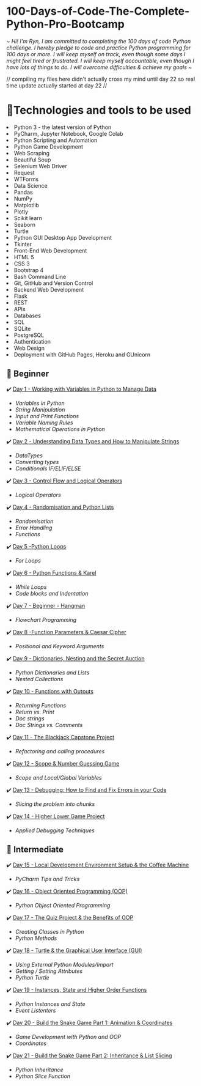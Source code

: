 # 100-Days-of-Code-The-Complete-Python-Pro-Bootcamp

<em>~ Hi! I'm Ryn, I am committed to completing the 100 days of code Python challenge. I hereby pledge to code and practice Python programming for 100 days or more.
I will keep myself on track, even though some days I might feel tired or frustrated. I will keep myself accountable, even though I have lots of things to do.
I will overcome difficulties & achieve my goals ~</em>

// compiling my files here didn't actually cross my mind until day 22 so real time update actually started at day 22 //

<h1>🦾Technologies and tools to be used  </h1>
<li>Python 3 - the latest version of Python</li>
<li>PyCharm, Jupyter Notebook, Google Colab</li>
<li>Python Scripting and Automation</li>
<li>Python Game Development</li>
<li>Web Scraping</li>
<li>Beautiful Soup</li>
<li>Selenium Web Driver</li>
<li>Request</li>
<li>WTForms</li>
<li>Data Science</li>
<li>Pandas</li>
<li>NumPy</li>
<li>Matplotlib</li>
<li>Plotly</li>
<li>Scikit learn</li>
<li>Seaborn</li>
<li>Turtle</li>
<li>Python GUI Desktop App Development</li>
<li>Tkinter</li>
<li>Front-End Web Development</li>
<li>HTML 5</li>
<li>CSS 3</li>
<li>Bootstrap 4</li>
<li>Bash Command Line</li>
<li>Git, GitHub and Version Control</li>
<li>Backend Web Development</li>
<li>Flask</li>
<li>REST</li>
<li>APIs</li>
<li>Databases</li>
<li>SQL</li>
<li>SQLite</li>
<li>PostgreSQL</li>
<li>Authentication</li>
<li>Web Design</li>
<li>Deployment with GitHub Pages, Heroku and GUnicorn</li>




<h2>🌱 Beginner</h2>

 ✔️ [Day 1 - Working with Variables in Python to Manage Data](https://github.com/remarkeyable/100-Days-of-Code-The-Complete-Python-Pro-Bootcamp/tree/main/Day%201)
 <em><ul>
 <li>Variables in Python</li>
 <li>String Manipulation</li>
 <li>Input and Print Functions</li>
 <li>Variable Naming Rules</li>
 <li>Mathematical Operations in Python</li></ul></em>

✔️ [Day 2 - Understanding Data Types and How to Manipulate Strings](https://github.com/remarkeyable/100-Days-of-Code-The-Complete-Python-Pro-Bootcamp/tree/main/Day%202)
<em><ul>
<li>DataTypes</li>
<li>Converting types</li>
<li>Conditionals IF/ELIF/ELSE</li></ul></em>

✔️ [Day 3 - Control Flow and Logical Operators](https://github.com/remarkeyable/100-Days-of-Code-The-Complete-Python-Pro-Bootcamp/tree/main/Day%203)
<em><ul>
<li>Logical Operators</li></ul></em>
 
✔️ [Day 4 - Randomisation and Python Lists](https://github.com/remarkeyable/100-Days-of-Code-The-Complete-Python-Pro-Bootcamp/tree/main/Day%204)
<em><ul>
<li>Randomisation</li>
<li>Error Handling</li>
<li>Functions</li></ul></em>

✔️ [Day 5 -Python Loops](https://github.com/remarkeyable/100-Days-of-Code-The-Complete-Python-Pro-Bootcamp/tree/main/Day%205)
<em><ul>
<li>For Loops</li></ul></em>

✔️ [Day 6 - Python Functions & Karel](https://github.com/remarkeyable/100-Days-of-Code-The-Complete-Python-Pro-Bootcamp/tree/main/Day%206)
<em><ul>
 
 <li>While Loops</li>
<li>Code blocks and Indentation</li></em></ul>
 
✔️ [Day 7 - Beginner - Hangman](https://github.com/remarkeyable/100-Days-of-Code-The-Complete-Python-Pro-Bootcamp/tree/main/Day%207)
<em><ul>
<li>Flowchart Programming</li></em></ul>
 
✔️ [Day 8 -Function Parameters & Caesar Cipher](https://github.com/remarkeyable/100-Days-of-Code-The-Complete-Python-Pro-Bootcamp/tree/main/Day%208)
<em><ul>
<li>Positional and Keyword Arguments</li></em></ul>
 
✔️ [Day 9 - Dictionaries, Nesting and the Secret Auction](https://github.com/remarkeyable/100-Days-of-Code-The-Complete-Python-Pro-Bootcamp/tree/main/Day%209)
<em><ul>
<li>Python Dictionaries and Lists</li>
<li>Nested Collections</li></em></ul>
 
✔️ [Day 10 - Functions with Outputs](https://github.com/remarkeyable/100-Days-of-Code-The-Complete-Python-Pro-Bootcamp/tree/main/Day%2010)
<em><ul>
<li>Returning Functions</li>
<li> Return vs. Print </li>
<li>Doc strings</li>
<li>Doc Strings vs. Comments</li></em></ul>
 
✔️ [Day 11 - The Blackjack Capstone Project](https://github.com/remarkeyable/100-Days-of-Code-The-Complete-Python-Pro-Bootcamp/tree/main/Day%2011)
<em><ul>
<li> Refactoring and calling procedures </li></em></ul>
 
✔️ [Day 12  - Scope & Number Guessing Game](https://github.com/remarkeyable/100-Days-of-Code-The-Complete-Python-Pro-Bootcamp/tree/main/Day%2012)
<em><ul>
<li>Scope and Local/Global Variables</li></em></ul>
 
✔️ [Day 13 - Debugging: How to Find and Fix Errors in your Code](https://github.com/remarkeyable/100-Days-of-Code-The-Complete-Python-Pro-Bootcamp/tree/main/Day%2013)
<em><ul>
<li>Slicing the problem into chunks</li></em></ul>

✔️ [Day 14 - Higher Lower Game Project](https://github.com/remarkeyable/100-Days-of-Code-The-Complete-Python-Pro-Bootcamp/tree/main/Day%2014)
<em><ul>
 <li>Applied Debugging Techniques</li></em></ul>
 
 <h2>🌿 Intermediate</h2>

✔️ [Day 15 - Local Development Environment Setup & the Coffee Machine](https://github.com/remarkeyable/100-Days-of-Code-The-Complete-Python-Pro-Bootcamp/tree/main/Day%2015)
 <em><ul>
<li>PyCharm Tips and Tricks</li></em></ul>
 
✔️ [Day 16  - Object Oriented Programming (OOP)](https://github.com/remarkeyable/100-Days-of-Code-The-Complete-Python-Pro-Bootcamp/tree/main/Day%2016)
<em><ul>
<li>Python Object Oriented Programming</li></em></ul>
 
✔️ [Day 17 - The Quiz Project & the Benefits of OOP](https://github.com/remarkeyable/100-Days-of-Code-The-Complete-Python-Pro-Bootcamp/tree/main/Day%2017)
<em><ul>
<li>Creating Classes in Python</li>
<li>Python Methods</li></em></ul>
 
✔️ [Day 18 - Turtle & the Graphical User Interface (GUI)](https://github.com/remarkeyable/100-Days-of-Code-The-Complete-Python-Pro-Bootcamp/tree/main/Day%2018)
<em><ul>
<li>Using External Python Modules/Import</li>
<li>Getting / Setting Attributes</li>
<li>Python Turtle</li></em></ul> 
 
✔️ [Day 19 - Instances, State and Higher Order Functions](https://github.com/remarkeyable/100-Days-of-Code-The-Complete-Python-Pro-Bootcamp/tree/main/Day%2019)
<em><ul>
<li>Python Instances and State</li>
<li>Event Listenters</li></em></ul>
 
✔️ [Day 20 - Build the Snake Game Part 1: Animation & Coordinates](https://github.com/remarkeyable/100-Days-of-Code-The-Complete-Python-Pro-Bootcamp/tree/main/Day%2020)
<em><ul>
<li>Game Development with Python and OOP</li>
<li>Coordinates</li></em></ul>
 
✔️ [Day 21 - Build the Snake Game Part 2: Inheritance & List Slicing](https://github.com/remarkeyable/100-Days-of-Code-The-Complete-Python-Pro-Bootcamp/tree/main/Day%2021)
<em><ul>
<li>Python Inheritance</li> 
<li>Python Slice Function</li></em></ul>



 
 
 






















